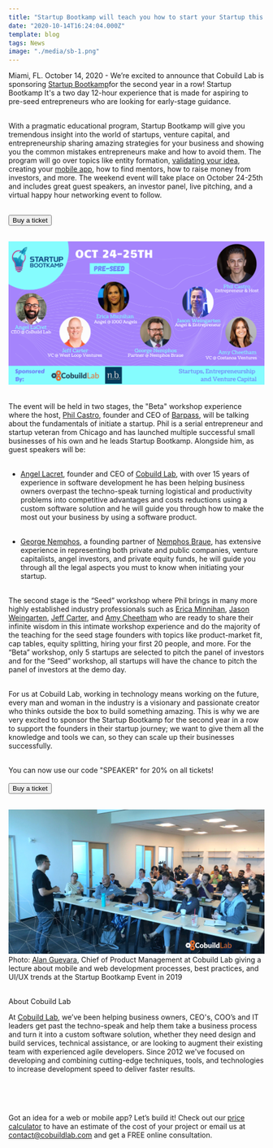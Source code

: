 ```yaml
---
title: "Startup Bootkamp will teach you how to start your Startup this October 24-25th!"
date: "2020-10-14T16:24:04.000Z"
template: blog
tags: News
image: "./media/sb-1.png"
---
```


Miami, FL. October 14, 2020 - We’re excited to announce that Cobuild Lab is sponsoring <a target="_blank" href="https://startupbootkamp.com/v6/">  Startup Bootkamp</a>for the second year in a row!  Startup Bootkamp It's a two day 12-hour experience that is made for aspiring to pre-seed entrepreneurs who are looking for early-stage guidance. <br> </br>

With a pragmatic educational program, Startup Bootkamp will give you tremendous insight into the world of startups, venture capital, and entrepreneurship sharing amazing strategies for your business and showing you the common mistakes entrepreneurs make and how to avoid them. The program will go over topics like entity formation, <a target="_blank" href="https://cobuildlab.com/blog/validating-your-idea-the-first-step-to-create-your-startup/amp/">  validating your idea</a>, creating your <a target="_blank" href="https://cobuildlab.com/blog/mobile-apps-web-apps-or-cross-platform-what%E2%80%99s-the-best-for-my-small-business/amp/">  mobile app</a>, how to find mentors, how to raise money from investors, and more. The weekend event will take place on October 24-25th and includes great guest speakers, an investor panel, live pitching, and a virtual happy hour networking event to follow. <br> </br>

<a target="_blank" href="https://startupbootkamp.com/v6/"><button type="button" class="button is-primary">Buy a ticket </button></a> <br> </br>

<img src="./media/sb-2.png">  <br> </br>

The event will be held in two stages, the "Beta" workshop experience where the host, <a target="_blank" href="https://www.linkedin.com/in/thephilcastro/">  Phil Castro</a>, founder and CEO of <a target="_blank" href="https://barpass.com/">  Barpass</a>, will be talking about the fundamentals of initiate a startup. Phil is a serial entrepreneur and startup veteran from Chicago and has launched multiple successful small businesses of his own and he leads Startup Bootkamp. Alongside him, as guest speakers will be:   <br> </br>

*    <a target="_blank" href="https://www.linkedin.com/in/alacret/">  Angel Lacret</a>, founder and CEO of <a target="_blank" href="https://cobuildlab.com/">  Cobuild Lab</a>, with over 15 years of experience in software development he has been helping business owners overpast the techno-speak turning logistical and productivity problems into competitive advantages and costs reductions using a custom software solution and he will guide you through how to make the most out your business by using a software product. <br> </br>

*    <a target="_blank" href="https://www.linkedin.com/in/george-j-nemphos-3846bb6/">  George Nemphos</a>, a founding partner of <a target="_blank" href="https://nemphosbraue.com/">  Nemphos Braue</a>,  has extensive experience in representing both private and public companies, venture capitalists, angel investors, and private equity funds, he will guide you through all the legal aspects you must to know when initiating your startup. <br> </br>

The second stage is the “Seed” workshop where Phil brings in many more highly established industry professionals such as <a target="_blank" href="https://www.linkedin.com/in/ericaduignanminnihan/">  Erica Minnihan</a>, <a target="_blank" href="https://www.linkedin.com/in/weingarten/">  Jason Weingarten</a>, <a target="_blank" href="https://www.linkedin.com/in/jeffreyrcarter/">  Jeff Carter</a>, and <a target="_blank" href="https://www.linkedin.com/in/amy-cheetham-61835127/">  Amy Cheetham</a> who are ready to share their infinite wisdom in this intimate workshop experience and do the majority of the teaching for the seed stage founders with topics like product-market fit, cap tables, equity splitting, hiring your first 20 people, and more. For the “Beta” workshop, only 5 startups are selected to pitch the panel of investors and for the “Seed” workshop, all startups will have the chance to pitch the panel of investors at the demo day. <br> </br>

For us at Cobuild Lab, working in technology means working on the future, every man and woman in the industry is a visionary and passionate creator who thinks outside the box to build something amazing. This is why we are very excited to sponsor the Startup Bootkamp for the second year in a row to support the founders in their startup journey; we want to give them all the knowledge and tools we can, so they can scale up their businesses successfully. <br> </br>

You can now use our code "SPEAKER" for 20% on all tickets! <br> </br>
<a target="_blank" href="https://startupbootkamp.com/v6/"><button type="button" class="button is-primary">Buy a ticket </button></a> <br> </br>

<img src="./media/sb-3.png">
<title-6 align="centered">Photo: <a target="_blank" href="https://www.linkedin.com/in/alanthinks/">  Alan Guevara</a>, Chief of Product Management at Cobuild Lab giving a lecture about mobile and web development processes, best practices, and UI/UX trends at the Startup Bootkamp Event in 2019 </a></title-6> <br> </br>

<title-5 align="left"> About Cobuild Lab </title-5>

At <a target="_blank" href="https://cobuildlab.com/">  Cobuild Lab</a>, we’ve been helping business owners, CEO's, COO’s and IT leaders get past the techno-speak and help them take a business process and turn it into a custom software solution, whether they need design and build services, technical assistance, or are looking to augment their existing team with experienced agile developers. Since 2012 we've focused on developing and combining cutting-edge techniques, tools, and technologies to increase development speed to deliver faster results. <br> </br>

<youtube-video id="5fbYxQNgJ7s"></youtube-video>  <br> </br>

Got an idea for a web or mobile app? Let’s build it! Check out our <a target="_blank" href="https://cobuildlab.com/price-calculator/">  price calculator</a> to have an estimate of the cost of your project or email us at contact@cobuildlab.com and get a FREE online consultation. 

